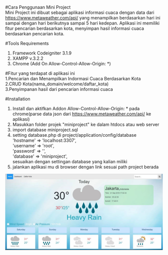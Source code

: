 #Cara Penggunaan Mini Project<br>
Mini Project ini dibuat sebagai aplikasi informasi cuaca dengan data dari https://www.metaweather.com/api/ yang menampilkan berdasarkan hari ini sampai dengan hari berikutnya sampai 5 hari kedepan. Aplikasi ini memiliki fitur pencarian berdasarkan kota, menyimpan hasil informasi cuaca berdasarkan pencarian kota.

#Tools Requirements<br> 
1. Framework Codeigniter 3.1.9
2. XAMPP v.3.2.2
3. Chrome (Add On Allow-Control-Allow-Origin: *)

#Fitur yang terdapat di aplikasi ini<br>
1.Pencarian dan Menampilkan Indormasi Cuaca Berdasarkan Kota<br>
2.CRUD Kota(nama_domain/welcome/daftar_kota)<br>
3.Penyimpanan hasil dari pencarian informasi cuaca<br>

#Installation<br>
1. Install dan aktifkan Addon Allow-Control-Allow-Origin: * pada chrome(parse data json dari https://www.metaweather.com/api/ ke aplikasi)
2. Masukkan folder projek "miniproject" ke dalam htdocs atau web server
3. import database miniproject.sql
4. setting database.php di project/application/config/database<br>
	'hostname' => 'localhost:3307',<br>
	'username' => 'root',<br>
	'password' => '',<br>
	'database' => 'miniproject', <br>
sesuaikan dengan settingan database yang kalian miliki
5. jalankan aplikasi mu di browser dengan link sesuai path project berada

<img src="https://raw.githubusercontent.com/ridwanfarizki/miniproject/master/tampilan1.JPG" style="max-width:100%;">
